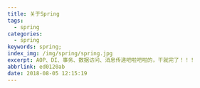 ```yaml
---
title: 关于Spring
tags:
  - spring
categories:
  - spring
keywords: spring;
index_img: /img/spring/spring.jpg
excerpt: AOP、DI、事务、数据访问、消息传递吧啦吧啦的，干就完了！！！
abbrlink: ed0120ab
date: 2018-08-05 12:15:19
---
```

